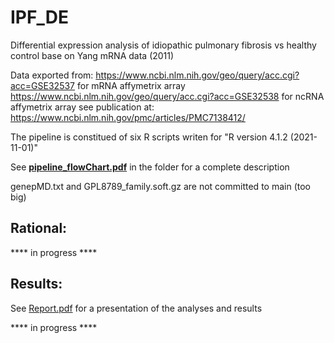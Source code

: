# IPF_DE
Differential expression analysis of idiopathic pulmonary fibrosis vs healthy control base on Yang mRNA data (2011)

Data exported from:
https://www.ncbi.nlm.nih.gov/geo/query/acc.cgi?acc=GSE32537 for mRNA affymetrix array
https://www.ncbi.nlm.nih.gov/geo/query/acc.cgi?acc=GSE32538 for ncRNA affymetrix array
see publication at: https://www.ncbi.nlm.nih.gov/pmc/articles/PMC7138412/

The pipeline is constitued of six R scripts writen for "R version 4.1.2 (2021-11-01)"

See [**pipeline_flowChart.pdf**](https://github.com/BrionChristian/IPF_DE/blob/main/pipeline_flowChart.pdf) in the folder for a complete description

genepMD.txt and GPL8789_family.soft.gz are not committed to main (too big)

## Rational:
****  in progress  ****


## Results:
See [Report.pdf](https://github.com/BrionChristian/IPF_DE/blob/main/Report.pdf) for a presentation of the analyses and results 

****  in progress  ****
